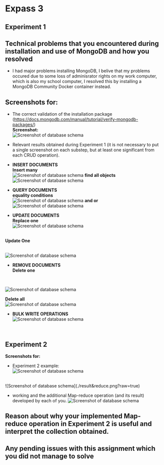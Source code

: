 # Expass 3
## <b>Experiment 1</b>
## Technical problems that you encountered during installation and use of MongoDB and how you resolved
- I had major problems installing MongoDB, I belive that my problems occured due to some loss of adminisrator rights on my work computer, which is also my school computer, I resolved this by installing a MongoDB Community Docker container instead.

## Screenshots for:

- The correct validation of the installation package (https://docs.mongodb.com/manual/tutorial/verify-mongodb-packages/)
<br><b>Screenshot:</b><br>
![Screenshot of database schema](./checksum.png?raw=true)

- Relevant results obtained during Experiment 1 (it is not necessary to put a single screenshot on each substep, but at least one significant from each CRUD operation).<br>
- <b>INSERT DOCUMENTS</b><br>
<b>Insert many</b><br>
![Screenshot of database schema](./insertMany.png?raw=true)
<b>find all objects</b><br>
![Screenshot of database schema](./findAllObjects.png?raw=true)

- <b>QUERY DOCUMENTS</b><br>
<b>equality conditions</b><br>
![Screenshot of database schema](./equality_condition.png?raw=true)
<b>and or</b><br>
![Screenshot of database schema](./and_or.png?raw=true)

- <b>UPDATE DOCUMENTS</b><br>
<b>Replace one</b><br>
![Screenshot of database schema](./replace_one.png?raw=true)
<br>
<b>Update One</b><br>
<br>

![Screenshot of database schema](./updateOne.png?raw=true)

- <b>REMOVE DOCUMENTS</b><br>
<b>Delete one</b><br>
<br>

![Screenshot of database schema](./delete_one.png?raw=true)
<br>

<b>Delete all</b><br>
![Screenshot of database schema](./delete_all.png?raw=true)

- <b>BULK WRITE OPERATIONS</b><br>
![Screenshot of database schema](./bulk_write.png?raw=true)

<br>

## <b>Experiment 2</b>
<b>Screenshots for:</b><br>
- Experiment 2 example:<br>
![Screenshot of database schema](./map_function1.png?raw=true)
<br>
![Screenshot of database schema](./result&reduce.png?raw=true)
<br>

-  working and the additional Map-reduce operation (and its result) developed by each of you.
![Screenshot of database schema](./my_own.png?raw=true)

## Reason about why your implemented Map-reduce operation in Experiment 2 is useful and interpret the collection obtained.

## Any pending issues with this assignment which you did not manage to solve
